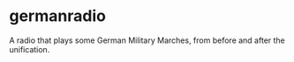 # germanradio
A radio that plays some German Military Marches, from before and after the unification.
